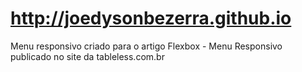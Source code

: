 # http://joedysonbezerra.github.io
Menu responsivo criado para o artigo Flexbox - Menu Responsivo publicado no site da tableless.com.br
